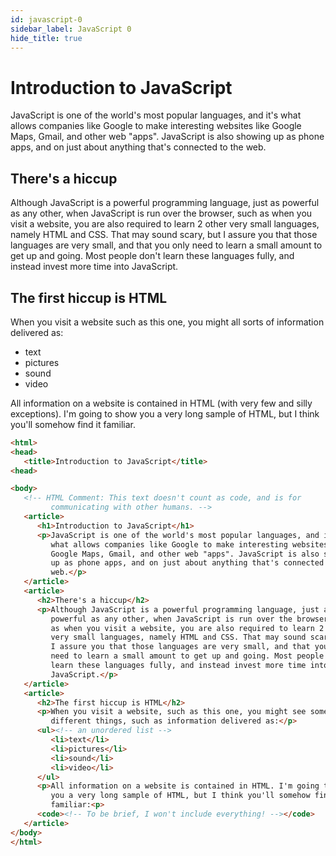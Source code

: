 ```yaml
---
id: javascript-0
sidebar_label: JavaScript 0
hide_title: true
---
```


# Introduction to JavaScript

JavaScript is one of the world's most popular languages, and it's what allows
companies like Google to make interesting websites like Google Maps, Gmail,
and other web "apps". JavaScript is also showing up as phone apps, and on just
about anything that's connected to the web.

## There's a hiccup

Although JavaScript is a powerful programming language, just as powerful as any
other, when JavaScript is run over the browser, such as when you visit a
website, you are also required to learn 2 other very small languages, namely
HTML and CSS. That may sound scary, but I assure you that those languages are
very small, and that you only need to learn a small amount to get up and going.
Most people don't learn these languages fully, and instead invest more time into
JavaScript.

## The first hiccup is HTML

When you visit a website such as this one, you might all sorts of information 
delivered as:
 - text
 - pictures
 - sound
 - video

All information on a website is contained in HTML (with very few and silly 
exceptions). I'm going to show you a very long sample of HTML, but I think 
you'll somehow find it familiar.

``` html
<html>
<head>
   <title>Introduction to JavaScript</title>
<head>

<body>
   <!-- HTML Comment: This text doesn't count as code, and is for
         communicating with other humans. -->
   <article>
      <h1>Introduction to JavaScript</h1>
      <p>JavaScript is one of the world's most popular languages, and it's
         what allows companies like Google to make interesting websites like
         Google Maps, Gmail, and other web "apps". JavaScript is also showing
         up as phone apps, and on just about anything that's connected to the
         web.</p>
   </article>
   <article>
      <h2>There's a hiccup</h2>
      <p>Although JavaScript is a powerful programming language, just as
         powerful as any other, when JavaScript is run over the browser, such 
         as when you visit a website, you are also required to learn 2 other 
         very small languages, namely HTML and CSS. That may sound scary, but
         I assure you that those languages are very small, and that you only
         need to learn a small amount to get up and going. Most people don't
         learn these languages fully, and instead invest more time into
         JavaScript.</p>
   </article>
   <article>
      <h2>The first hiccup is HTML</h2>
      <p>When you visit a website, such as this one, you might see some 
         different things, such as information delivered as:</p>
      <ul><!-- an unordered list -->
         <li>text</li>
         <li>pictures</li>
         <li>sound</li>
         <li>video</li>
      </ul>
      <p>All information on a website is contained in HTML. I'm going to show 
         you a very long sample of HTML, but I think you'll somehow find it 
         familiar:<p>
      <code><!-- To be brief, I won't include everything! --></code>
   </article>
</body>
</html>
```
